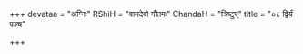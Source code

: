 +++
devataa = "अग्निः"
RShiH = "वामदेवो गौतमः"
ChandaH = "त्रिष्टुप्"
title = "०८ द्विर्यं पञ्च"

+++
